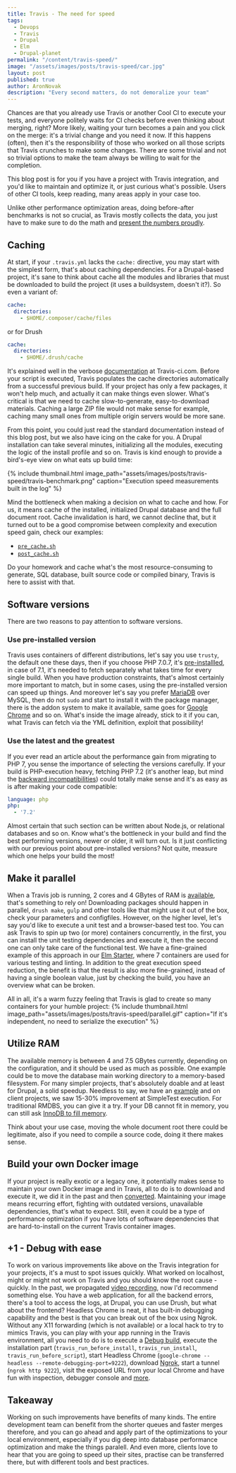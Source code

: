 ```yaml
---
title: Travis - The need for speed
tags:
  - Devops
  - Travis
  - Drupal
  - Elm
  - Drupal-planet
permalink: "/content/travis-speed/"
image: "/assets/images/posts/travis-speed/car.jpg"
layout: post
published: true
author: AronNovak
description: "Every second matters, do not demoralize your team"
---
```



Chances are that you already use Travis or another Cool CI to execute your tests, and everyone politely waits for CI checks before even thinking about merging, right? More likely, waiting your turn becomes a pain and you click on the merge: it's a trivial change and you need it now. If this happens (often), then it's the responsibility of those who worked on all those scripts that Travis crunches to make some changes. There are some trivial and not so trivial options to make the team always be willing to wait for the completion.

This blog post is for you if you have a project with Travis integration, and you'd like to maintain and optimize it, or just curious what's possible. Users of other CI tools, keep reading, many areas apply in your case too.

Unlike other performance optimization areas, doing before-after benchmarks is not so crucial, as Travis mostly collects the data, you just have to make sure to do the math and [present the numbers proudly](https://github.com/Gizra/drupal-elm-starter/pull/171#issuecomment-334493419).

## Caching

At start, if your `.travis.yml` lacks the `cache:` directive, you may start with the simplest form, that's about caching dependencies. For a Drupal-based project, it's sane to think about cache all the modules and libraries that must be downloaded to build the project (it uses a buildsystem, doesn't it?). So even a variant of:
```yml
cache:
  directories:
    - $HOME/.composer/cache/files
```
or for Drush

```yml
cache:
  directories:
    - $HOME/.drush/cache
```

It's explained well in the verbose [documentation](https://docs.travis-ci.com/user/caching) at Travis-ci.com. Before your script is executed, Travis populates the cache directories automatically from a successful previous build. If your project has only a few packages, it won't help much, and actually it can make things even slower. What's critical is that we need to cache slow-to-generate, easy-to-download materials. Caching a large ZIP file would not make sense for example, caching many small ones from multiple origin servers would be more sane.

From this point, you could just read the standard documentation instead of this blog post, but we also have icing on the cake for you. A Drupal installation can take several minutes, initializing all the modules, executing the logic of the install profile and so on. Travis is kind enough to provide a bird's-eye view on what eats up build time:

{% include thumbnail.html image_path="assets/images/posts/travis-speed/travis-benchmark.png" caption="Execution speed measurements built in the log" %}

Mind the bottleneck when making a decision on what to cache and how.
For us, it means cache of the installed, initialized Drupal database and the full document root. Cache invalidation is hard, we cannot decline that, but it turned out to be a good compromise between complexity and execution speed gain, check our examples:
 - [`pre_cache.sh`](https://github.com/Gizra/drupal-elm-starter/blob/master/ci-scripts/pre_cache.sh)
 - [`post_cache.sh`](https://github.com/Gizra/drupal-elm-starter/blob/master/ci-scripts/post_cache.sh)

Do your homework and cache what's the most resource-consuming to generate, SQL database, built source code or compiled binary, Travis is here to assist with that.

## Software versions

There are two reasons to pay attention to software versions.

### Use pre-installed version
Travis uses containers of different distributions, let's say you use `trusty`, the default one these days, then if you choose   PHP 7.0.7, it's [pre-installled](https://docs.travis-ci.com/user/reference/trusty/#PHP-images), in case of 7.1, it's needed to fetch separately what takes time for every single build. When you have production constraints, that's almost certainly more important to match, but in some cases, using the pre-installed version can speed up things.
And moreover let's say you prefer [MariaDB](https://docs.travis-ci.com/user/database-setup/#MariaDB) over MySQL, then do not `sudo` and start to install it with the package manager, there is the addon system to make it available, same goes for [Google Chrome](https://docs.travis-ci.com/user/chrome) and so on.
What's inside the image already, stick to it if you can, what Travis can fetch via the YML definition, exploit that possibility!

### Use the latest and the greatest

If you ever read an article about the performance gain from migrating to PHP 7, you sense the importance of selecting the versions carefully. If your build is PHP-execution heavy, fetching PHP 7.2 (it's another leap, but mind the [backward incompatibilities](http://php.net/manual/en/migration72.incompatible.php)) could totally make sense and it's as easy as is after making your code compatible:
```yml
language: php
php:
  - '7.2'
```

Almost certain that such section can be written about Node.js, or relational databases and so on. Know what's the bottleneck in your build and find the best performing versions, newer or older, it will turn out. Is it just conflicting with our previous point about pre-installed versions? Not quite, measure which one helps your build the most!

## Make it parallel

When a Travis job is running, 2 cores and 4 GBytes of RAM is [available](https://docs.travis-ci.com/user/reference/overview/#Virtualization-environments), that's something to rely on! Downloading packages should happen in parallel, `drush make`, `gulp` and other tools like that might use it out of the box, check your parameters and configfiles. However, on the higher level, let's say you'd like to execute a unit test and a browser-based test too. You can ask Travis to spin up two (or more) containers concurrently, in the first, you can install the unit testing dependencies and execute it, then the second one can only take care of the functional test. We have a fine-grained example of this approach in our [Elm Starter](https://github.com/Gizra/drupal-elm-starter/blob/master/.travis.yml#L10), where 7 containers are used for various testing and linting. In addition to the great execution speed reduction, the benefit is that the result is also more fine-grained, instead of having a single boolean value, just by checking the build, you have an overview what can be broken.

All in all, it's a warm fuzzy feeling that Travis is glad to create so many containers for your humble project:
{% include thumbnail.html image_path="assets/images/posts/travis-speed/parallel.gif" caption="If it's independent, no need to serialize the execution" %}

## Utilize RAM

The available memory is between 4 and 7.5 GBytes currently, depending on the configuration, and it should be used as much as possible. One example could be to move the database main working directory to a memory-based filesystem. For many simpler projects, that's absolutely doable and at least for Drupal, a solid speedup. Needless to say, we have an [example](https://github.com/Gizra/drupal-elm-starter/blob/master/ci-scripts/install_server.sh#L13) and on client projects, we saw 15-30% improvement at SimpleTest execution. For traditional RMDBS, you can give it a try. If your DB cannot fit in memory, you can still ask [InnoDB to fill memory](https://www.percona.com/blog/2013/09/20/innodb-performance-optimization-basics-updated/).

Think about your use case, moving the whole document root there could be legitimate, also if you need to compile a source code, doing it there makes sense.

## Build your own Docker image

If your project is really exotic or a legacy one, it potentially makes sense to maintain your own Docker image and in Travis, all to do is to download and execute it, we did it in the past and then [converted](https://github.com/Gizra/drupal-elm-starter/pull/165/files). Maintaining your image means recurring effort, fighting with outdated versions, unavailable dependencies, that's what to expect. Still, even it could be a type of performance optimization if you have lots of software dependencies that are hard-to-install on the current Travis container images.

## +1 - Debug with ease

To work on various improvements like above on the Travis integration for your projects, it's a must to spot issues quickly. What worked on localhost, might or might not work on Travis and you should know the root cause - quickly.
In the past, we propagated [video recording](https://github.com/Gizra/drupal-elm-starter/pull/165/files), now I'd recommend something else. You have a web application, for all the backend errors, there's a tool to access the logs, at Drupal, you can use Drush, but what about the frontend? Headless Chrome is neat, it has built-in debugging capability and the best is that you can break out of the box using Ngrok. Without any X11 forwarding (which is not available) or a local hack to try to mimics Travis, you can play with your app running in the Travis environment, all you need to do is to execute a [Debug build](https://github.com/Gizra/drupal-elm-starter/pull/165/files), execute the installation part (`travis_run_before_install`, `travis_run_install`, `travis_run_before_script`), start Headless Chrome (`google-chrome --headless --remote-debugging-port=9222`), download [Ngrok](https://ngrok.com/download), start a tunnel (`ngrok http 9222`), visit the exposed URL from your local Chrome and have fun with inspection, debugger console and [more](https://chromedevtools.github.io/devtools-protocol/).


## Takeaway

Working on such improvements have benefits of many kinds. The entire development team can benefit from the shorter queues and faster merges therefore, and you can go ahead and apply part of the optimizations to your local environment, especially if you dig deep into database performance optimization and make the things paralell. And even more, clients love to hear that you are going to speed up their sites, practise can be transferred there, but with different tools and best practices.
